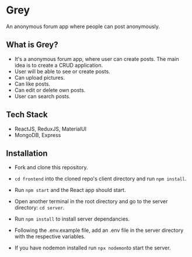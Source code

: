 # Grey
An anonymous forum app where people can post anonymously.

## What is Grey?
- It's a anonymous forum app, where user can create posts. The main idea is to create a CRUD application. 
- User will be able to see or create posts. 
- Can upload pictures. 
- Can like posts. 
- Can edit or delete own posts.
- User can search posts.

## Tech Stack
- ReactJS, ReduxJS, MaterialUI
- MongoDB, Express

## Installation
- Fork and clone this repository.
- `cd frontend` into the cloned repo's client directory and run `npm install`.
- Run `npm start` and the React app should start.


- Open another terminal in the root directory and go to the server directory: `cd server`.
- Run `npm install` to install server dependancies.
- Following the .env.example file, add an .env file in the server directory with the respective variables.
- If you have nodemon installed run `npx nodemon`to start the server.
